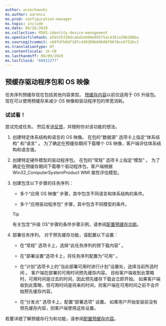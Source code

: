 ```yaml
---
author: aczechowski
ms.author: aaroncz
ms.prod: configuration-manager
ms.topic: include
ms.date: 04/26/2019
ms.collection: M365-identity-device-management
ms.openlocfilehash: e5b535330dcabd2e049e99575ac4361a39b288ba
ms.sourcegitcommit: c60fdfb9df107c430389b69b08f9670ce5f526c3
ms.translationtype: HT
ms.contentlocale: zh-CN
ms.lasthandoff: 08/09/2019
ms.locfileid: "68912277"
---
```

## <a name="bkmk_precache"></a> 预缓存驱动程序包和 OS 映像

<!--4224642-->
任务序列预缓存现在包括其他内容类型。 [预缓存内容](/sccm/osd/deploy-use/create-a-task-sequence-to-upgrade-an-operating-system#configure-pre-cache-content)以前仅适用于 OS 升级包。 现在可以使用预缓存来减少 OS 映像和驱动程序包的带宽消耗。

### <a name="try-it-out"></a>试试看！

尝试完成任务。 然后发送[反馈](/sccm/core/understand/find-help#product-feedback)，并随附你对该功能的想法。

1. 创建特定体系结构和语言的 OS 映像。 在包的“数据源”  选项卡上指定“体系结构”  和“语言”  。 为了确定在预缓存期间下载哪个 OS 映像，客户端评估体系结构和语言值。  

2. 创建特定硬件模型的驱动程序包。 在包的“常规”  选项卡上指定“模型”  。 为了确定在预缓存期间下载哪个驱动程序包，客户端根据 Win32_ComputerSystemProduct  WMI 属性评估模型。  

3. 创建包含以下步骤的任务序列：  

    - 多个“应用 OS 映像”  步骤，其中包含不同语言和体系结构的条件。  

    - 多个“应用驱动程序包”  步骤，其中包含不同模型的条件。  

    > [!Tip]  
    > 有关包含“升级 OS”步骤的条件步骤示例，请参阅[配置预缓存功能](/sccm/osd/deploy-use/create-a-task-sequence-to-upgrade-an-operating-system#configure-pre-cache-content)。  

4. 部署任务序列。 对于预先缓存功能，请配置以下设置：  

    - 在“常规”  选项卡上，选择“此任务序列的预下载内容”  。  

    - 在“部署设置”选项卡上，将任务序列配置为“可用”   。  

    - 在“计划”选项卡上的“当此部署可用时进行计划”设置处，选择当前所选时间   。 客户端在部署的可用时间预先缓存内容。 目标客户端收到此策略时，可用时间是过去的时间，因此预先缓存下载会立即开始。 如果客户端收到此策略，但可用时间是将来的时间，则客户端在可用时间之前不会开始预先缓存内容。  

    - 在“分发点”  选项卡上，配置“部署选项”  设置。 如果用户开始安装前没有预先缓存内容，则客户端使用这些设置。  

若要详细了解预缓存行为和功能，请参阅[配置预缓存内容](/sccm/osd/deploy-use/create-a-task-sequence-to-upgrade-an-operating-system#configure-pre-cache-content)。
